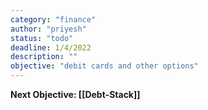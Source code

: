 ```yaml
---
category: "finance"
author: "priyesh"
status: "todo"
deadline: 1/4/2022
description: ""
objective: "debit cards and other options"
---
```


**Next Objective: [[Debt-Stack]]**